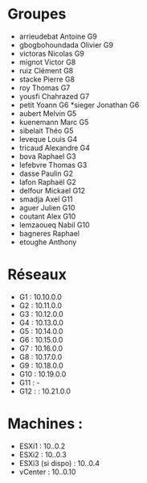 # Groupes
* arrieudebat	Antoine	G9
* gbogbohoundada	Olivier	G9
* victoras	Nicolas	G9
* mignot	Victor	G8
* ruiz	Clément	G8
* stacke	Pierre	G8
* roy	Thomas	G7
* yousfi	Chahrazed	G7
* petit	Yoann	G6
 *sieger	Jonathan	G6
* aubert	Melvin	G5
* kuenemann	Marc	G5
* sibelait	Théo	G5
* leveque	Louis	G4
* tricaud	Alexandre	G4
* bova	Raphael	G3
* lefebvre	Thomas	G3
* dasse	Paulin	G2
* lafon	Raphaël	G2
* delfour	Mickael	G12
* smadja	Axel	G11
* aguer	Julien	G10
* coutant	Alex	G10
* lemzaoueq	Nabil	G10
* bagneres	Raphael	
* etoughe	Anthony	

# Réseaux
* G1 : 10.10.0.0
* G2 : 10.11.0.0
* G3 : 10.12.0.0
* G4 : 10.13.0.0
* G5 : 10.14.0.0
* G6 : 10.15.0.0
* G7 : 10.16.0.0
* G8 : 10.17.0.0
* G9 : 10.18.0.0
* G10 : 10.19.0.0
* G11 : -
* G12 : : 10.21.0.0

# Machines :
* ESXi1 : 10.<G>.0.2
* ESXi2 : 10.<G>.0.3
* ESXi3 (si dispo) : 10.<G>.0.4
* vCenter : 10.<G>.0.10

